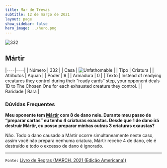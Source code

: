 ```yaml
---
title: Mar de Trevas
subtitle: 12 de março de 2021
layout: page
show_sidebar: false
hero_image: ../hero.png
---
```


![332](https://cdn.keyforgegame.com/media/card_front/pt/496_332_GHH7WF7P4QRW_pt.png)

## Mártir

|----|----|
| Número | 332 |
| Casa | ![Unfathomable](https://archonarcana.com/images/thumb/1/10/Unfathomable.png/22px-Unfathomable.png "Abissais") |
| Tipo | Criatura |
| Atributos | Aquan |
| Poder | 9 |
| Armadura | 0 |
| Texto | Instead of readying creatures they control during their “ready cards” step, your opponent deals 1D to The Chosen One for each exhausted creature they control. |
| Raridade | Rara |

### Dúvidas Frequentes

**Meu oponente tem [Mártir](/dt/332) com 8 de dano nele. Durante meu passo de “preparar cartas” eu tenho 4 criaturas exaustas. Desde que 1 de dano irá destruir Mártir, eu posso preparar minhas outras 3 criaturas exaustas?**

Não. Todo o dano causado a Mártir ocorre simultaneamente neste caso, assim você não prepara nenhuma criatura, Mártir recebe 4 de dano, ele é destruído e todo o excesso de dano é ignorado.

<hr/>

`Fonte:` [Livro de Regras (MARCH, 2021 (Edição Americana))](https://images-cdn.fantasyflightgames.com/filer_public/0f/97/0f97ae74-4b50-4391-a4ef-0eebe49d409f/keyforge_rulebook_v15_compressed.pdf)
